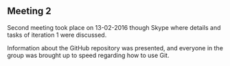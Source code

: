 Meeting 2
---------

Second meeting took place on 13-02-2016 though Skype where details and tasks of iteration 1 were discussed.

Information about the GitHub repository was presented, and everyone in the group was brought up to speed regarding how to use Git.